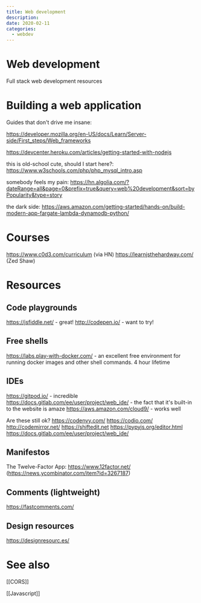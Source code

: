```yaml
---
title: Web development
description:
date: 2020-02-11
categories:
  - webdev
---
```


# Web development
Full stack web development resources

# Building a web application
Guides that don't drive me insane:

https://developer.mozilla.org/en-US/docs/Learn/Server-side/First_steps/Web_frameworks

https://devcenter.heroku.com/articles/getting-started-with-nodejs

this is old-school cute, should I start here?: https://www.w3schools.com/php/php_mysql_intro.asp

somebody feels my pain: https://hn.algolia.com/?dateRange=all&page=0&prefix=true&query=web%20development&sort=byPopularity&type=story

the dark side: https://aws.amazon.com/getting-started/hands-on/build-modern-app-fargate-lambda-dynamodb-python/

# Courses
https://www.c0d3.com/curriculum (via HN)
https://learnjsthehardway.com/ (Zed Shaw)

# Resources

## Code playgrounds
https://jsfiddle.net/ - great!
http://codepen.io/ - want to try!

## Free shells
https://labs.play-with-docker.com/ - an excellent free environment for running docker images and other shell commands. 4 hour lifetime

## IDEs
https://gitpod.io/ - incredible
https://docs.gitlab.com/ee/user/project/web_ide/ - the fact that it's built-in to the website is amaze
https://aws.amazon.com/cloud9/ - works well

Are these still ok?
https://codenvy.com/
https://codio.com/
http://codemirror.net/
https://shiftedit.net
https://pypyjs.org/editor.html
https://docs.gitlab.com/ee/user/project/web_ide/

## Manifestos
The Twelve-Factor App: https://www.12factor.net/ (https://news.ycombinator.com/item?id=3267187)

## Comments (lightweight)
https://fastcomments.com/

## Design resources
https://designresourc.es/



# See also
[[CORS]]

[[Javascript]]